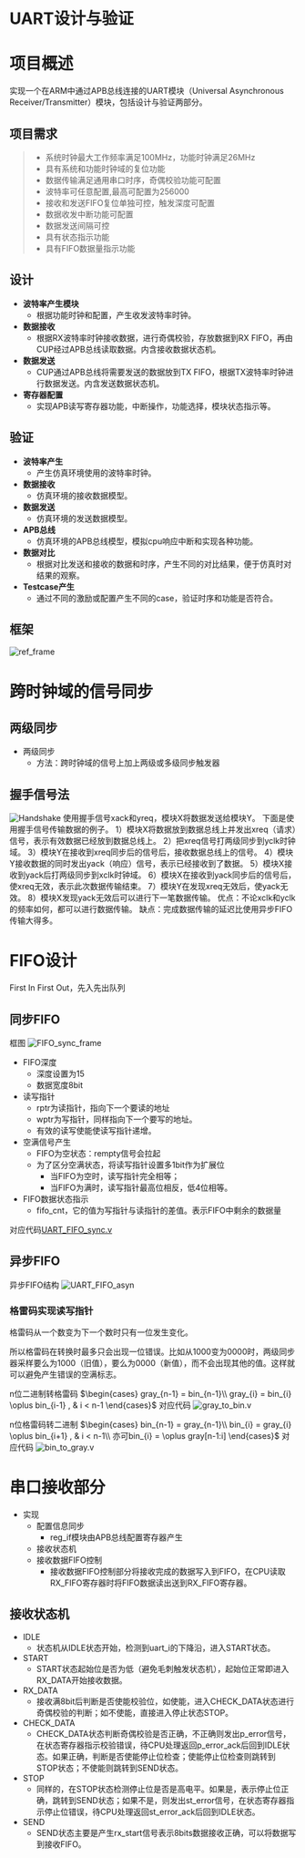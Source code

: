 
# UART设计与验证

# 项目概述

实现一个在ARM中通过APB总线连接的UART模块（Universal Asynchronous Receiver/Transmitter）模块，包括设计与验证两部分。

## 项目需求

> - 系统时钟最大工作频率满足100MHz，功能时钟满足26MHz
> - 具有系统和功能时钟域的复位功能
> - 数据传输满足通用串口时序，奇偶校验功能可配置
> - 波特率可任意配置,最高可配置为256000
> - 接收和发送FIFO复位单独可控，触发深度可配置
> - 数据收发中断功能可配置
> - 数据发送间隔可控
> - 具有状态指示功能
> - 具有FIFO数据量指示功能

## 设计

- **波特率产生模块**
    - 根据功能时钟和配置，产生收发波特率时钟。
- **数据接收**
    - 根据RX波特率时钟接收数据，进行奇偶校验，存放数据到RX FIFO，再由CUP经过APB总线读取数据。内含接收数据状态机。
- **数据发送**
    - CUP通过APB总线将需要发送的数据放到TX FIFO，根据TX波特率时钟进行数据发送。内含发送数据状态机。
- **寄存器配置**
    - 实现APB读写寄存器功能，中断操作，功能选择，模块状态指示等。

## 验证

- **波特率产生**
 	- 产生仿真环境使用的波特率时钟。
- **数据接收**
 	- 仿真环境的接收数据模型。
- **数据发送**
 	- 仿真环境的发送数据模型。
- **APB总线**
 	- 仿真环境的APB总线模型，模拟cpu响应中断和实现各种功能。
- **数据对比**
 	- 根据对比发送和接收的数据和时序，产生不同的对比结果，便于仿真时对结果的观察。
- **Testcase产生**
 	- 通过不同的激励或配置产生不同的case，验证时序和功能是否符合。

框架
-------------
 ![ref_frame](images\ref_frame.png)

# 跨时钟域的信号同步

## 两级同步

- 两级同步
    - 方法：跨时钟域的信号上加上两级或多级同步触发器

## 握手信号法
 ![Handshake](images\Handshake.webp)
使用握手信号xack和yreq，模块X将数据发送给模块Y。
下面是使用握手信号传输数据的例子。
1）模块X将数据放到数据总线上并发出xreq（请求）信号，表示有效数据已经放到数据总线上。
2）把xreq信号打两级同步到yclk时钟域。
3）模块Y在接收到xreq同步后的信号后，接收数据总线上的信号。
4）模块Y接收数据的同时发出yack（响应）信号，表示已经接收到了数据。
5）模块X接收到yack后打两级同步到xclk时钟域。
6）模块X在接收到yack同步后的信号后，使xreq无效，表示此次数据传输结束。
7）模块Y在发现xreq无效后，使yack无效。
8）模块X发现yack无效后可以进行下一笔数据传输。
优点：不论xclk和yclk的频率如何，都可以进行数据传输。
缺点：完成数据传输的延迟比使用异步FIFO传输大得多。


# FIFO设计

First In First Out，先入先出队列

## 同步FIFO
框图
![FIFO_sync_frame](images\FIFO_sync_frame.webp)
- FIFO深度
    - 深度设置为15
    - 数据宽度8bit
- 读写指针
    - rptr为读指针，指向下一个要读的地址
    - wptr为写指针，同样指向下一个要写的地址。
    - 有效的读写使能使读写指针递增。
- 空满信号产生
    - FIFO为空状态：rempty信号会拉起
    - 为了区分空满状态，将读写指针设置多1bit作为扩展位
        - 当FIFO为空时，读写指针完全相等；
        - 当FIFO为满时，读写指针最高位相反，低4位相等。
- FIFO数据状态指示
    - fifo_cnt，它的值为写指针与读指针的差值。表示FIFO中剩余的数据量

对应代码[UART_FIFO_sync.v](codes/UART_FIFO_sync.v)

## 异步FIFO

异步FIFO结构
![UART_FIFO_asyn](images\UART_FIFO_asyn.webp)

### 格雷码实现读写指针
格雷码从一个数变为下一个数时只有一位发生变化。

所以格雷码在转换时最多只会出现一位错误。比如从1000变为0000时，两级同步器采样要么为1000（旧值），要么为0000（新值），而不会出现其他的值。这样就可以避免产生错误的空满标志。

n位二进制转格雷码
$\begin{cases}
gray_{n-1} = bin_{n-1}\\
gray_{i} = bin_{i} \oplus bin_{i-1} , & i < n-1
\end{cases}$
对应代码
![gray_to_bin.v](codes\gray_to_bin.v)

n位格雷码转二进制
$\begin{cases}
bin_{n-1} = gray_{n-1}\\
bin_{i} = gray_{i} \oplus bin_{i+1} , & i < n-1\\
亦可bin_{i} = \oplus gray[n-1:i]
\end{cases}$
对应代码
![bin_to_gray.v](codes\bin_to_gray.v)

# 串口接收部分

- 实现
    - 配置信息同步
        - reg_if模块由APB总线配置寄存器产生
    - 接收状态机
    - 接收数据FIFO控制
        - 接收数据FIFO控制部分将接收完成的数据写入到FIFO，在CPU读取RX_FIFO寄存器时将FIFO数据读出送到RX_FIFO寄存器。
## 接收状态机
- IDLE
    - 状态机从IDLE状态开始，检测到uart_i的下降沿，进入START状态。
- START
    - START状态起始位是否为低（避免毛刺触发状态机），起始位正常即进入RX_DATA开始接收数据。
- RX_DATA
    - 接收满8bit后判断是否使能校验位，如使能，进入CHECK_DATA状态进行奇偶校验的判断；如不使能，直接进入停止状态STOP。
- CHECK_DATA
    - CHECK_DATA状态判断奇偶校验是否正确，不正确则发出p_error信号，在状态寄存器指示校验错误，待CPU处理返回p_error_ack后回到IDLE状态。如果正确，判断是否使能停止位检查；使能停止位检查则跳转到STOP状态；不使能则跳转到SEND状态。
- STOP
    - 同样的，在STOP状态检测停止位是否是高电平。如果是，表示停止位正确，跳转到SEND状态；如果不是，则发出st_error信号，在状态寄存器指示停止位错误，待CPU处理返回st_error_ack后回到IDLE状态。
- SEND
    - SEND状态主要是产生rx_start信号表示8bits数据接收正确，可以将数据写到接收FIFO。